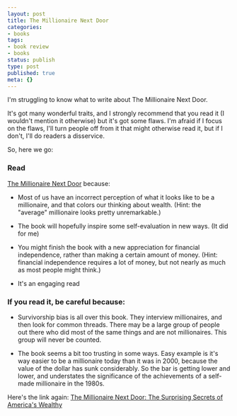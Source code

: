 ```yaml
---
layout: post
title: The Millionaire Next Door
categories:
- books
tags:
- book review
- books
status: publish
type: post
published: true
meta: {}
---
```




I'm struggling to know what to write about 
The Millionaire Next Door.



It's got many wonderful traits, and I strongly recommend that you read it (I wouldn't mention it otherwise) but it's got some flaws. I'm afraid if I focus on the flaws, I'll turn people off from it that might otherwise read it, but if I don't, I'll do readers a disservice.



So, here we go:


### Read 
[The Millionaire Next Door](http://www.amazon.com/Millionaire-Next-Door-Surprising-Americas/dp/1589795474/ref=sr_1_1) because:


* Most of us have an incorrect perception of what it looks like to be a millionaire, and that colors our thinking about wealth. (Hint: the "average" millionaire looks pretty unremarkable.)


* The book will hopefully inspire some self-evaluation in new ways. (It did for me)


* You might finish the book with a new appreciation for financial independence, rather than making a certain amount of money. (Hint: financial independence requires a lot of money, but not nearly as much as most people might think.)


* It's an engaging read

### If you read it, be careful because:


* Survivorship bias is all over this book. They interview millionaires, and then look for common threads. There may be a large group of people out there who did most of the same things and are not millionaires. This group will never be counted.


* The book seems a bit too trusting in some ways. Easy example is it's way easier to be a millionaire today than it was in 2000, because the value of the dollar has sunk considerably. So the bar is getting lower and lower, and understates the significance of the achievements of a self-made millionaire in the 1980s.


Here's the link again: 
[The Millionaire Next Door: The Surprising Secrets of America's Wealthy](http://www.amazon.com/Millionaire-Next-Door-Surprising-Americas/dp/1589795474/ref=sr_1_1)
